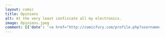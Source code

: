 ```yaml
---
layout: comic
title: Opinions
alt: At the very least confiscate all my electronics.
image: Opinions.jpeg
comment: [{'date': '<a href="http://comicfury.com/profile.php?username=tecco_dsilva" title="tecco_dsilva">tecco_dsilva</a>', 'username': 'tecco_dsilva', 'comment': 'Starting to start to get my shit together, may even go back to two, slightly realer, comics a week!'}, {'date': '28th May 2015, 9:04 PM', 'username': 'ThornsInOurSide', 'comment': 'Harassing TSA employees is a federal crime.  They might just put you away.  And I&#039;m thinking somewhere with no internet.  Or at least somewhere with a very weak WiFi signal...'}]
---
```

